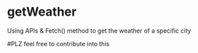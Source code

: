 # getWeather
Using APIs &amp; Fetch() method to get the weather of a specific city


#PLZ feel free to contribute into this
